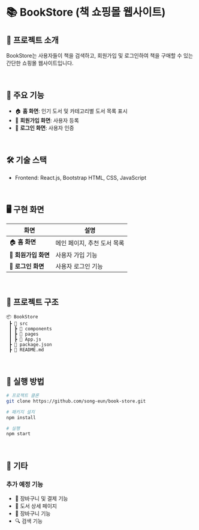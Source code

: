 # 📚 BookStore (책 쇼핑몰 웹사이트)

## 🚀 프로젝트 소개

BookStore는 사용자들이 책을 검색하고, 회원가입 및 로그인하여 책을 구매할 수 있는 간단한 쇼핑몰 웹사이트입니다.

<br>

## 📌 주요 기능

- 🏠 **홈 화면**: 인기 도서 및 카테고리별 도서 목록 표시
- 📝 **회원가입 화면**: 사용자 등록
- 🔐 **로그인 화면**: 사용자 인증

<br>

## 🛠 기술 스택

- Frontend: React.js, Bootstrap HTML, CSS, JavaScript

<br>

## 🖥 구현 화면

| 화면                 | 설명                        |
| -------------------- | --------------------------- |
| 🏠 **홈 화면**       | 메인 페이지, 추천 도서 목록 |
| 📝 **회원가입 화면** | 사용자 가입 기능            |
| 🔐 **로그인 화면**   | 사용자 로그인 기능          |

<br>

## 📂 프로젝트 구조

```
📦 BookStore
 ┣ 📂 src
 ┃ ┣ 📂 components
 ┃ ┣ 📂 pages
 ┃ ┣ 📜 App.js
 ┣ 📜 package.json
 ┣ 📜 README.md
```

<br>

## 📌 실행 방법

```bash
# 프로젝트 클론
git clone https://github.com/song-eun/book-store.git

# 패키지 설치
npm install

# 실행
npm start
```

<br>

## 📌 기타

### 추가 예정 기능

- 🛒 장바구니 및 결제 기능
- 📖 도서 상세 페이지
- 🛒 장바구니 기능
- 🔍 검색 기능
